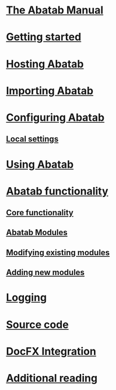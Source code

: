 # [The Abatab Manual](index.md)

# [Getting started](./getting-started/man_getting-started_home.md)

# [Hosting Abatab](./hosting/man_hosting_home.md)

# [Importing Abatab](./importing/man_importing_home.md)

# [Configuring Abatab](./configuration/man_configuration_home.md)

## [Local settings](./configuration/man_configuration_local-settings.md)

# [Using Abatab](./using/man_using_home.md)

# [Abatab functionality](./functionality/man_functionality_home.md)

## [Core functionality](./functionality/man_functionality_core.md)

## [Abatab Modules](./functionality/man_functionality_modules.md)

## [Modifying existing modules](./functionality/man_functionality_existing.md)

## [Adding new modules](./modules/man_functionality_new.md)

# [Logging](./logging/man_logging_home.md)

# [Source code](./source-code/man_source-code_home.md)

# [DocFX Integration](./docfx/man_docfx_home.md)

# [Additional reading](./additional-reading/man_additional-reading_home.md)